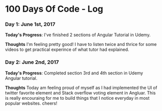 # 100 Days Of Code - Log

<!--### Day 0: February 30, 2016 (Example 2)
##### (delete me or comment me out)

**Today's Progress**: Fixed CSS, worked on canvas functionality for the app.

**Thoughts**: I really struggled with CSS, but, overall, I feel like I am slowly getting better at it. Canvas is still new for me, but I managed to figure out some basic functionality.

**Link(s) to work**: [Calculator App](http://www.example.com)-->

<!--### Day #: DATE

**Today's Progress**: 

**Thoughts**: -->


### Day 1: June 1st, 2017

**Today's Progress**: I've finished 2 sections of Angular Tutorial in Udemy.

**Thoughts** I'm feeling pretty good! I have to listen twice and thrice for some videos to get practical experince of what tutor had explained.

### Day 2: June 2nd, 2017

**Today's Progress**: Completed section 3rd and 4th section in Udemy Angular tutorial.

**Thoughts** Today am feeling proud of myself as I had implemented the UI of twitter favorite element and Stack overflow voting element in Angluar. This is really encouraing for me to build things that I notice everyday in most popular websites. cheers!